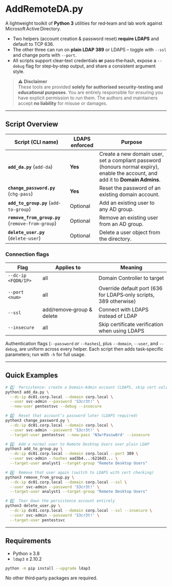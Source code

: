 # AddRemoteDA.py

A lightweight toolkit of **Python 3** utilities for red‑team and lab work against Microsoft Active Directory.

* Two helpers (account creation & password reset) **require LDAPS** and default to TCP 636.
* The other three can run on **plain LDAP 389** or LDAPS – toggle with `--ssl` and change ports with `--port`.
* All scripts support clear‑text credentials **or** pass‑the‑hash, expose a `--debug` flag for step‑by‑step output, and share a consistent argument style.

> ⚠️ **Disclaimer**  
> These tools are provided **solely for authorised security‑testing and educational purposes**. You are entirely responsible for ensuring you have explicit permission to run them. The authors and maintainers accept **no liability** for misuse or damages.

---

## Script Overview

| Script (CLI name)                     | LDAPS enforced | Purpose |
| ------------------------------------- | -------------- | -------------------------------------------------------------------------------------------------------------------------------- |
| **`add_da.py`** (`add-da`)            | **Yes**        | Create a new domain user, set a compliant password (honours normal expiry), enable the account, and add it to **Domain Admins**. |
| **`change_password.py`** (`chg-pass`) | **Yes**        | Reset the password of an existing domain account. |
| **`add_to_group.py`** (`add-to-group`) | Optional       | Add an existing user to any AD group. |
| **`remove_from_group.py`** (`remove-from-group`) | Optional | Remove an existing user from an AD group. |
| **`delete_user.py`** (`delete-user`)  | Optional       | Delete a user object from the directory. |

### Connection flags

| Flag | Applies to | Meaning |
|------|------------|---------|
| `--dc-ip <FQDN/IP>` | all | Domain Controller to target |
| `--port <num>` | all | Override default port (636 for LDAPS‑only scripts, 389 otherwise) |
| `--ssl` | add/remove‑group & delete | Connect with LDAPS instead of LDAP |
| `--insecure` | all | Skip certificate verification when using LDAPS |

Authentication flags (`--password` *or* `--hashes`), plus `--domain`, `--user`, and `--debug`, are uniform across every helper.  Each script then adds task‑specific parameters; run with `-h` for full usage.

---

## Quick Examples

```bash
# 1️⃣  Persistence: create a Domain‑Admin account (LDAPS, skip cert validation)
python3 add_da.py \
  --dc-ip dc01.corp.local --domain corp.local \
  --user svc-admin --password 'S3cr3t!' \
  --new-user pentestsvc --debug --insecure

# 2️⃣  Reset that account’s password later (LDAPS required)
python3 change_password.py \
  --dc-ip dc01.corp.local --domain corp.local \
  --user svc-admin --password 'S3cr3t!' \
  --target-user pentestsvc --new-pass 'N3w!Passw0rd' --insecure

# 3️⃣  Add a normal user to Remote Desktop Users over plain LDAP
python3 add_to_group.py \
  --dc-ip dc01.corp.local --domain corp.local --port 389 \
  --user svc-admin --hashes aad3b4...:6216d3... \
  --target-user analyst1 --target-group "Remote Desktop Users"

# 4️⃣  Remove that user again (switch to LDAPS with cert checking)
python3 remove_from_group.py \
  --dc-ip dc01.corp.local --domain corp.local --ssl \
  --user svc-admin --password 'S3cr3t!' \
  --target-user analyst1 --target-group "Remote Desktop Users"

# 5️⃣  Tear down the persistence account entirely
python3 delete_user.py \
  --dc-ip dc01.corp.local --domain corp.local --ssl --insecure \
  --user svc-admin --password 'S3cr3t!' \
  --target-user pentestsvc
```

---

## Requirements

* Python ≥ 3.8
* `ldap3` ≥ 2.10.2

```bash
python -m pip install --upgrade ldap3
```

No other third‑party packages are required.

